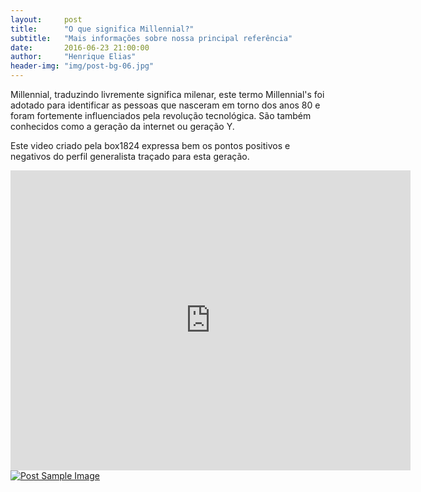 ```yaml
---
layout:     post
title:      "O que significa Millennial?"
subtitle:   "Mais informações sobre nossa principal referência"
date:       2016-06-23 21:00:00
author:     "Henrique Elias"
header-img: "img/post-bg-06.jpg"
---
```


Millennial, traduzindo livremente significa milenar, este termo Millennial's foi adotado para identificar as pessoas que nasceram em torno dos anos 80 e foram fortemente influenciados pela revolução tecnológica. São também conhecidos como a geração da internet ou geração Y.

Este video  criado pela box1824 expressa bem os pontos positivos e negativos do perfil generalista traçado para esta geração.

<iframe src="https://player.vimeo.com/video/44130258?title=0&byline=0&portrait=0" width="640" height="480" frameborder="0" webkitallowfullscreen mozallowfullscreen allowfullscreen></iframe>

<a href="#">
    <img src="http://arquivo.pontoeletronico.me/wp-content/uploads/2012/07/awap-info1.jpg" alt="Post Sample Image">
</a>
